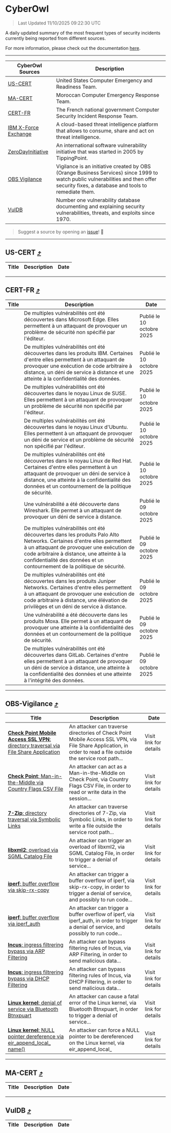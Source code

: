 
 <div id='top'></div>

# CyberOwl

 > Last Updated 11/10/2025 09:22:30 UTC
 
 A daily updated summary of the most frequent types of security incidents currently being reported from different sources.
 
 For more information, please check out the documentation [here](./docs/README.md).
 
 ---
 |CyberOwl Sources|Description|
 |---|---|
 |[US-CERT](#us-cert-arrow_heading_up)|United States Computer Emergency and Readiness Team.|
 |[MA-CERT](#ma-cert-arrow_heading_up)|Moroccan Computer Emergency Response Team.|
 |[CERT-FR](#cert-fr-arrow_heading_up)|The French national government Computer Security Incident Response Team.|
 |[IBM X-Force Exchange](#ibmcloud-arrow_heading_up)|A cloud-based threat intelligence platform that allows to consume, share and act on threat intelligence.|
 |[ZeroDayInitiative](#zerodayinitiative-arrow_heading_up)|An international software vulnerability initiative that was started in 2005 by TippingPoint.|
 |[OBS Vigilance](#obs-vigilance-arrow_heading_up)|Vigilance is an initiative created by OBS (Orange Business Services) since 1999 to watch public vulnerabilities and then offer security fixes, a database and tools to remediate them.|
 |[VulDB](#vuldb-arrow_heading_up)|Number one vulnerability database documenting and explaining security vulnerabilities, threats, and exploits since 1970.|
 
 > Suggest a source by opening an [issue](https://github.com/karimhabush/cyberowl/issues)! :raised_hands:
 ---

## US-CERT [:arrow_heading_up:](#cyberowl)

 |Title|Description|Date|
 |---|---|---|
 
 ---

## CERT-FR [:arrow_heading_up:](#cyberowl)

 |Title|Description|Date|
 |---|---|---|
 |[](https://www.cert.ssi.gouv.fr/avis/CERTFR-2025-AVI-0862/)|De multiples vulnérabilités ont été découvertes dans Microsoft Edge. Elles permettent à un attaquant de provoquer un problème de sécurité non spécifié par l'éditeur.|Publié le 10 octobre 2025|
 |[](https://www.cert.ssi.gouv.fr/avis/CERTFR-2025-AVI-0861/)|De multiples vulnérabilités ont été découvertes dans les produits IBM. Certaines d'entre elles permettent à un attaquant de provoquer une exécution de code arbitraire à distance, un déni de service à distance et une atteinte à la confidentialité des données.|Publié le 10 octobre 2025|
 |[](https://www.cert.ssi.gouv.fr/avis/CERTFR-2025-AVI-0860/)|De multiples vulnérabilités ont été découvertes dans le noyau Linux de SUSE. Elles permettent à un attaquant de provoquer un problème de sécurité non spécifié par l'éditeur.|Publié le 10 octobre 2025|
 |[](https://www.cert.ssi.gouv.fr/avis/CERTFR-2025-AVI-0859/)|De multiples vulnérabilités ont été découvertes dans le noyau Linux d'Ubuntu. Elles permettent à un attaquant de provoquer un déni de service et un problème de sécurité non spécifié par l'éditeur.|Publié le 10 octobre 2025|
 |[](https://www.cert.ssi.gouv.fr/avis/CERTFR-2025-AVI-0858/)|De multiples vulnérabilités ont été découvertes dans le noyau Linux de Red Hat. Certaines d'entre elles permettent à un attaquant de provoquer un déni de service à distance, une atteinte à la confidentialité des données et un contournement de la politique de sécurité.|Publié le 10 octobre 2025|
 |[](https://www.cert.ssi.gouv.fr/avis/CERTFR-2025-AVI-0857/)|Une vulnérabilité a été découverte dans Wireshark. Elle permet à un attaquant de provoquer un déni de service à distance.|Publié le 09 octobre 2025|
 |[](https://www.cert.ssi.gouv.fr/avis/CERTFR-2025-AVI-0856/)|De multiples vulnérabilités ont été découvertes dans les produits Palo Alto Networks. Certaines d'entre elles permettent à un attaquant de provoquer une exécution de code arbitraire à distance, une atteinte à la confidentialité des données et un contournement de la politique de sécurité.|Publié le 09 octobre 2025|
 |[](https://www.cert.ssi.gouv.fr/avis/CERTFR-2025-AVI-0855/)|De multiples vulnérabilités ont été découvertes dans les produits Juniper Networks. Certaines d'entre elles permettent à un attaquant de provoquer une exécution de code arbitraire à distance, une élévation de privilèges et un déni de service à distance.|Publié le 09 octobre 2025|
 |[](https://www.cert.ssi.gouv.fr/avis/CERTFR-2025-AVI-0854/)|Une vulnérabilité a été découverte dans les produits Moxa. Elle permet à un attaquant de provoquer une atteinte à la confidentialité des données et un contournement de la politique de sécurité.|Publié le 09 octobre 2025|
 |[](https://www.cert.ssi.gouv.fr/avis/CERTFR-2025-AVI-0853/)|De multiples vulnérabilités ont été découvertes dans GitLab. Certaines d'entre elles permettent à un attaquant de provoquer un déni de service à distance, une atteinte à la confidentialité des données et une atteinte à l'intégrité des données.|Publié le 09 octobre 2025|
 
 ---

## OBS-Vigilance [:arrow_heading_up:](#cyberowl)

 |Title|Description|Date|
 |---|---|---|
 |[<a href="https://vigilance.fr/vulnerability/Check-Point-Mobile-Access-SSL-VPN-directory-traversal-via-File-Share-Application-47905" class="noirorange"><b>Check Point Mobile Access  SSL VPN</b>: directory traversal via File Share Application</a>](https://vigilance.fr/vulnerability/Check-Point-Mobile-Access-SSL-VPN-directory-traversal-via-File-Share-Application-47905)|An attacker can traverse directories of Check Point Mobile Access  SSL VPN, via File Share Application, in order to read a file outside the service root path...|Visit link for details|
 |[<a href="https://vigilance.fr/vulnerability/Check-Point-Man-in-the-Middle-via-Country-Flags-CSV-File-47904" class="noirorange"><b>Check Point</b>: Man-in-the-Middle via Country Flags CSV File</a>](https://vigilance.fr/vulnerability/Check-Point-Man-in-the-Middle-via-Country-Flags-CSV-File-47904)|An attacker can act as a Man-in-the-Middle on Check Point, via Country Flags CSV File, in order to read or write data in the session...|Visit link for details|
 |[<a href="https://vigilance.fr/vulnerability/7-Zip-directory-traversal-via-Symbolic-Links-47903" class="noirorange"><b>7-Zip</b>: directory traversal via Symbolic Links</a>](https://vigilance.fr/vulnerability/7-Zip-directory-traversal-via-Symbolic-Links-47903)|An attacker can traverse directories of 7-Zip, via Symbolic Links, in order to write a file outside the service root path...|Visit link for details|
 |[<a href="https://vigilance.fr/vulnerability/libxml2-overload-via-SGML-Catalog-File-47902" class="noirorange"><b>libxml2</b>: overload via SGML Catalog File</a>](https://vigilance.fr/vulnerability/libxml2-overload-via-SGML-Catalog-File-47902)|An attacker can trigger an overload of libxml2, via SGML Catalog File, in order to trigger a denial of service...|Visit link for details|
 |[<a href="https://vigilance.fr/vulnerability/iperf-buffer-overflow-via-skip-rx-copy-47901" class="noirorange"><b>iperf</b>: buffer overflow via skip-rx-copy</a>](https://vigilance.fr/vulnerability/iperf-buffer-overflow-via-skip-rx-copy-47901)|An attacker can trigger a buffer overflow of iperf, via skip-rx-copy, in order to trigger a denial of service, and possibly to run code...|Visit link for details|
 |[<a href="https://vigilance.fr/vulnerability/iperf-buffer-overflow-via-iperf-auth-47899" class="noirorange"><b>iperf</b>: buffer overflow via iperf_auth</a>](https://vigilance.fr/vulnerability/iperf-buffer-overflow-via-iperf-auth-47899)|An attacker can trigger a buffer overflow of iperf, via iperf_auth, in order to trigger a denial of service, and possibly to run code...|Visit link for details|
 |[<a href="https://vigilance.fr/vulnerability/Incus-ingress-filtrering-bypass-via-ARP-Filtering-47898" class="noirorange"><b>Incus</b>: ingress filtrering bypass via ARP Filtering</a>](https://vigilance.fr/vulnerability/Incus-ingress-filtrering-bypass-via-ARP-Filtering-47898)|An attacker can bypass filtering rules of Incus, via ARP Filtering, in order to send malicious data...|Visit link for details|
 |[<a href="https://vigilance.fr/vulnerability/Incus-ingress-filtrering-bypass-via-DHCP-Filtering-47897" class="noirorange"><b>Incus</b>: ingress filtrering bypass via DHCP Filtering</a>](https://vigilance.fr/vulnerability/Incus-ingress-filtrering-bypass-via-DHCP-Filtering-47897)|An attacker can bypass filtering rules of Incus, via DHCP Filtering, in order to send malicious data...|Visit link for details|
 |[<a href="https://vigilance.fr/vulnerability/Linux-kernel-denial-of-service-via-Bluetooth-Btnxpuart-47896" class="noirorange"><b>Linux kernel</b>: denial of service via Bluetooth Btnxpuart</a>](https://vigilance.fr/vulnerability/Linux-kernel-denial-of-service-via-Bluetooth-Btnxpuart-47896)|An attacker can cause a fatal error of the Linux kernel, via Bluetooth Btnxpuart, in order to trigger a denial of service...|Visit link for details|
 |[<a href="https://vigilance.fr/vulnerability/Linux-kernel-NULL-pointer-dereference-via-eir-append-local-name-47895" class="noirorange"><b>Linux kernel</b>: NULL pointer dereference via eir_append_local_<wbr>name()</wbr></a>](https://vigilance.fr/vulnerability/Linux-kernel-NULL-pointer-dereference-via-eir-append-local-name-47895)|An attacker can force a NULL pointer to be dereferenced on the Linux kernel, via eir_append_local_|Visit link for details|
 
 ---

## MA-CERT [:arrow_heading_up:](#cyberowl)

 |Title|Description|Date|
 |---|---|---|
 
 ---

## VulDB [:arrow_heading_up:](#cyberowl)

 |Title|Description|Date|
 |---|---|---|
 